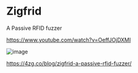 # Zigfrid
A Passive RFID fuzzer

https://www.youtube.com/watch?v=OeffJOjDXMI

![image](https://user-images.githubusercontent.com/451833/231008644-42d225a9-ead5-43a0-bb2b-542cdf220fe8.png)

https://4zg.co/blog/zigfrid-a-passive-rfid-fuzzer/
